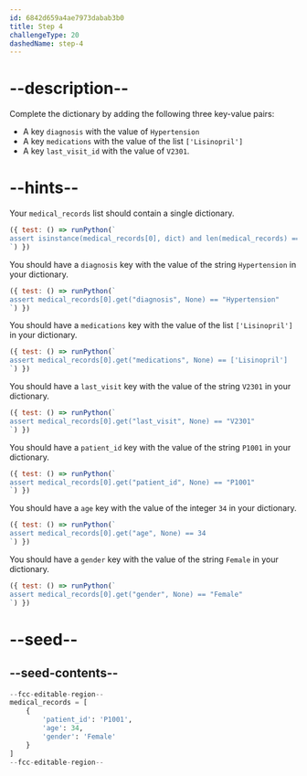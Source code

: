 ```yaml
---
id: 6842d659a4ae7973dabab3b0
title: Step 4
challengeType: 20
dashedName: step-4
---
```


# --description--

Complete the dictionary by adding the following three key-value pairs:

- A key `diagnosis` with the value of `Hypertension`
- A key `medications` with the value of the list `['Lisinopril']`
- A key `last_visit_id` with the value of `V2301`.

# --hints--

Your `medical_records` list should contain a single dictionary.

```js
({ test: () => runPython(`
assert isinstance(medical_records[0], dict) and len(medical_records) == 1
`) })
```

You should have a `diagnosis` key with the value of the string `Hypertension` in your dictionary.

```js
({ test: () => runPython(`
assert medical_records[0].get("diagnosis", None) == "Hypertension"
`) })
```

You should have a `medications` key with the value of the list `['Lisinopril']` in your dictionary.

```js
({ test: () => runPython(`
assert medical_records[0].get("medications", None) == ['Lisinopril']
`) })
```

You should have a `last_visit` key with the value of the string `V2301` in your dictionary.

```js
({ test: () => runPython(`
assert medical_records[0].get("last_visit", None) == "V2301"
`) })
```

You should have a `patient_id` key with the value of the string `P1001` in your dictionary.

```js
({ test: () => runPython(`
assert medical_records[0].get("patient_id", None) == "P1001"
`) })
```

You should have a `age` key with the value of the integer `34` in your dictionary.

```js
({ test: () => runPython(`
assert medical_records[0].get("age", None) == 34
`) })
```

You should have a `gender` key with the value of the string `Female` in your dictionary.

```js
({ test: () => runPython(`
assert medical_records[0].get("gender", None) == "Female"
`) })
```

# --seed--

## --seed-contents--

```py
--fcc-editable-region--
medical_records = [
    {
        'patient_id': 'P1001',
        'age': 34,
        'gender': 'Female'
    }    
]
--fcc-editable-region--
```

